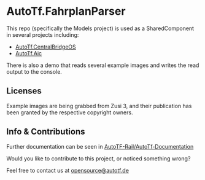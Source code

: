 # AutoTf.FahrplanParser

This repo (specifically the Models project) is used as a SharedComponent in several projects including:
* [AutoTf.CentralBridgeOS](https://github.com/AutoTF-Rail/AutoTf.CentralBridgeOS)
* [AutoTf.Aic](https://github.com/AutoTF-Rail/AutoTf.Aic)

There is also a demo that reads several example images and writes the read output to the console.

## Licenses
Example images are being grabbed from Zusi 3, and their publication has been granted by the respective copyright owners.


## Info & Contributions

Further documentation can be seen in [AutoTF-Rail/AutoTf-Documentation](https://github.com/AutoTF-Rail/AutoTf-Documentation)


Would you like to contribute to this project, or noticed something wrong?

Feel free to contact us at [opensource@autotf.de](mailto:opensource@autotf.de)
